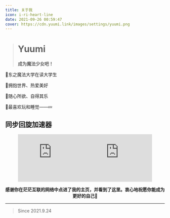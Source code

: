 ```yaml
---
title: 关于我
icon: i-ri-heart-line
date: 2021-09-26 00:59:47
cover: https://cdn.yuumi.link/images/settings/yuumi.png
---
```


> 
>
> # Yuumi
>
> **成为魔法少女吧！**
>
>


🌸东之魔法大学在读大学生

🌸拥抱世界、热爱美好

🌸随心所欲、自得其乐

🌸最喜欢玩和睡觉——💤



## 同步回旋加速器

<figure style="display: flex">
    <embed src="https://wakatime.com/share/@Yuumi/a49b3681-974e-4998-9b41-9e5a5c8ada63.svg" width=50% />
	<embed src="https://wakatime.com/share/@Yuumi/03d69028-f46a-428b-a168-2696cb23afe7.svg" width=50% />
</figure>


<div style="text-align: center"><b>感谢你在茫茫互联的网络中点进了我的主页，并看到了这里。衷心地祝愿你能成为更好的自己💛</b></div>

---

<div class="primary">

>Since  2021.9.24

</div>


